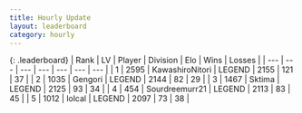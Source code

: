 ```yaml
---
title: Hourly Update
layout: leaderboard
category: hourly
---
```


{: .leaderboard}
| Rank | LV | Player | Division | Elo | Wins | Losses |
| --- | --- | --- | --- | --- | --- | --- |
| <span data-change="0">1</span> | 2595 | <span title="ID: 164871">KawashiroNitori</span> | LEGEND | <span data-change="-12">2155</span> | <span data-change="2">121</span> | <span data-change="2">37</span> |
| <span data-change="0">2</span> | 1035 | <span title="ID: 294236">Gengori</span> | LEGEND | <span data-change="0">2144</span> | <span data-change="0">82</span> | <span data-change="0">29</span> |
| <span data-change="0">3</span> | 1467 | <span title="ID: 353063">Sktima</span> | LEGEND | <span data-change="0">2125</span> | <span data-change="0">93</span> | <span data-change="0">34</span> |
| <span data-change="0">4</span> | 454 | <span title="ID: 633686">Sourdreemurr21</span> | LEGEND | <span data-change="0">2113</span> | <span data-change="0">83</span> | <span data-change="0">45</span> |
| <span data-change="0">5</span> | 1012 | <span title="ID: 487583">lolcal</span> | LEGEND | <span data-change="0">2097</span> | <span data-change="0">73</span> | <span data-change="0">38</span> |